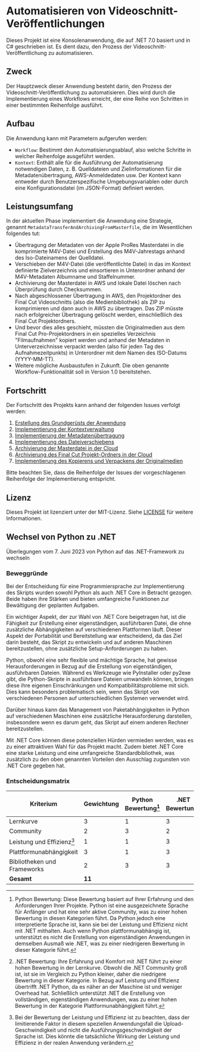 # Automatisieren von Videoschnitt-Veröffentlichungen

Dieses Projekt ist eine Konsolenanwendung, die auf .NET 7.0 basiert und in C# geschrieben ist. Es dient dazu, den Prozess der Videoschnitt-Veröffentlichung zu automatisieren.

## Zweck

Der Hauptzweck dieser Anwendung besteht darin, den Prozess der Videoschnitt-Veröffentlichung zu automatisieren. Dies wird durch die Implementierung eines Workflows erreicht, der eine Reihe von Schritten in einer bestimmten Reihenfolge ausführt.

## Aufbau

Die Anwendung kann mit Parametern aufgerufen werden:

- `Workflow`: Bestimmt den Automatisierungsablauf, also welche Schritte in welcher Reihenfolge ausgeführt werden.
- `Kontext`: Enthält alle für die Ausführung der Automatisierung notwendigen Daten, z. B. Quelldateien und Zielinformationen für die Metadatenübertragung, AWS-Anmeldedaten usw. Der Kontext kann entweder durch Benutzerspezifische Umgebungsvariablen oder durch eine Konfigurationsdatei (im JSON-Format) definiert werden.

## Leistungsumfang

In der aktuellen Phase implementiert die Anwendung eine Strategie, genannt `MetadataTransferAndArchivingFromMasterfile`, die im Wesentlichen folgendes tut:

- Übertragung der Metadaten von der Apple ProRes Masterdatei in die komprimierte M4V-Datei und Erstellung des M4V-Jahrestags anhand des Iso-Dateinamens der Quelldatei.
- Verschieben der M4V-Datei (die veröffentlichte Datei) in das im Kontext definierte Zielverzeichnis und einsortieren in Unterordner anhand der M4V-Metadaten Albumname und Staffelnummer.
- Archivierung der Masterdatei in AWS und lokale Datei löschen nach Überprüfung durch Checksummen.
- Nach abgeschlossener Übertragung in AWS, den Projektordner des Final Cut Videoschnitts (also die Medienbibliothek) als ZIP zu komprimieren und dann auch in AWS zu übertragen. Das ZIP müsste nach erfolgreicher Übertragung gelöscht werden, einschließlich des Final Cut Projektordners.
- Und bevor dies alles geschieht, müssten die Originalmedien aus dem Final Cut Pro-Projektordners in ein spezielles Verzeichnis "Filmaufnahmen" kopiert werden und anhand der Metadaten in Unterverzeichnisse verpackt werden (also für jeden Tag des Aufnahmezeitpunkts) in Unterordner mit dem Namen des ISO-Datums (YYYY-MM-TT).
- Weitere mögliche Ausbaustufen in Zukunft. Die oben genannte Workflow-Funktionalität soll in Version 1.0 bereitstehen.

## Fortschritt

Der Fortschritt des Projekts kann anhand der folgenden Issues verfolgt werden:

1. [Erstellung des Grundgerüsts der Anwendung](https://github.com/kurmann/automate-video-publishing/issues/11)
2. [Implementierung der Kontextverwaltung](https://github.com/kurmann/automate-video-publishing/issues/12)
3. [Implementierung der Metadatenübertragung](https://github.com/kurmann/automate-video-publishing/issues/13)
4. [Implementierung des Dateiverschiebens](https://github.com/kurmann/automate-video-publishing/issues/14)
5. [Archivierung der Masterdatei in der Cloud](https://github.com/kurmann/automate-video-publishing/issues/15)
6. [Archivierung des Final Cut Projekt-Ordners in der Cloud](https://github.com/kurmann/automate-video-publishing/issues/16)
7. [Implementierung des Kopierens und Verpackens der Originalmedien](https://github.com/kurmann/automate-video-publishing/issues/17)

Bitte beachten Sie, dass die Reihenfolge der Issues der vorgeschlagenen Reihenfolge der Implementierung entspricht.

## Lizenz
Dieses Projekt ist lizenziert unter der MIT-Lizenz. Siehe [LICENSE](LICENSE.txt) für weitere Informationen.

## Wechsel von Python zu .NET
Überlegungen vom 7. Juni 2023 von Python auf das .NET-Framework zu wechseln

### Beweggründe
Bei der Entscheidung für eine Programmiersprache zur Implementierung des Skripts wurden sowohl Python als auch .NET Core in Betracht gezogen. Beide haben ihre Stärken und bieten umfangreiche Funktionen zur Bewältigung der geplanten Aufgaben.

Ein wichtiger Aspekt, der zur Wahl von .NET Core beigetragen hat, ist die Fähigkeit zur Erstellung einer eigenständigen, ausführbaren Datei, die ohne zusätzliche Abhängigkeiten auf verschiedenen Plattformen läuft. Dieser Aspekt der Portabilität und Bereitstellung war entscheidend, da das Ziel darin besteht, das Skript zu entwickeln und auf anderen Maschinen bereitzustellen, ohne zusätzliche Setup-Anforderungen zu haben.

Python, obwohl eine sehr flexible und mächtige Sprache, hat gewisse Herausforderungen in Bezug auf die Erstellung von eigenständigen, ausführbaren Dateien. Während es Werkzeuge wie PyInstaller oder py2exe gibt, die Python-Skripte in ausführbare Dateien umwandeln können, bringen diese ihre eigenen Einschränkungen und Kompatibilitätsprobleme mit sich. Dies kann besonders problematisch sein, wenn das Skript von verschiedenen Personen auf unterschiedlichen Systemen verwendet wird.

Darüber hinaus kann das Management von Paketabhängigkeiten in Python auf verschiedenen Maschinen eine zusätzliche Herausforderung darstellen, insbesondere wenn es darum geht, das Skript auf einem anderen Rechner bereitzustellen.

Mit .NET Core können diese potenziellen Hürden vermieden werden, was es zu einer attraktiven Wahl für das Projekt macht. Zudem bietet .NET Core eine starke Leistung und eine umfangreiche Standardbibliothek, was zusätzlich zu den oben genannten Vorteilen den Ausschlag zugunsten von .NET Core gegeben hat.

### Entscheidungsmatrix

| Kriterium                     | Gewichtung | Python Bewertung[^1] | .NET Bewertung[^2] | Gewichtete Python Bewertung | Gewichtete .NET Bewertung |
|-------------------------------|------------|------------------|----------------|-----------------------------|---------------------------|
| Lernkurve                     | 3          | 1                | 3              | 3                           | 9                         |
| Community                     | 2          | 3                | 2              | 6                           | 4                         |
| Leistung und Effizienz[^3]    | 1          | 1                | 3              | 1                           | 3                         |
| Plattformunabhängigkeit       | 3          | 1                | 3              | 3                           | 9                         |
| Bibliotheken und Frameworks   | 2          | 3                | 3              | 6                           | 6                         |
| **Gesamt**                    | **11**     |                  |                | **19**                      | **31**                    |

[^1]: Python Bewertung: Diese Bewertung basiert auf Ihrer Erfahrung und den Anforderungen Ihrer Projekte. Python ist eine ausgezeichnete Sprache für Anfänger und hat eine sehr aktive Community, was zu einer hohen Bewertung in diesen Kategorien führt. Da Python jedoch eine interpretierte Sprache ist, kann sie bei der Leistung und Effizienz nicht mit .NET mithalten. Auch wenn Python plattformunabhängig ist, unterstützt es nicht die Erstellung von eigenständigen Anwendungen in demselben Ausmaß wie .NET, was zu einer niedrigeren Bewertung in dieser Kategorie führt.

[^2]: .NET Bewertung: Ihre Erfahrung und Komfort mit .NET führt zu einer hohen Bewertung in der Lernkurve. Obwohl die .NET Community groß ist, ist sie im Vergleich zu Python kleiner, daher die niedrigere Bewertung in dieser Kategorie. In Bezug auf Leistung und Effizienz übertrifft .NET Python, da es näher an der Maschine ist und weniger Overhead hat. Schließlich unterstützt .NET die Erstellung von vollständigen, eigenständigen Anwendungen, was zu einer hohen Bewertung in der Kategorie Plattformunabhängigkeit führt.

[^3]: Bei der Bewertung der Leistung und Effizienz ist zu beachten, dass der limitierende Faktor in diesem speziellen Anwendungsfall die Upload-Geschwindigkeit und nicht die Ausführungsgeschwindigkeit der Sprache ist. Dies könnte die tatsächliche Wirkung der Leistung und Effizienz in der realen Anwendung verändern.
